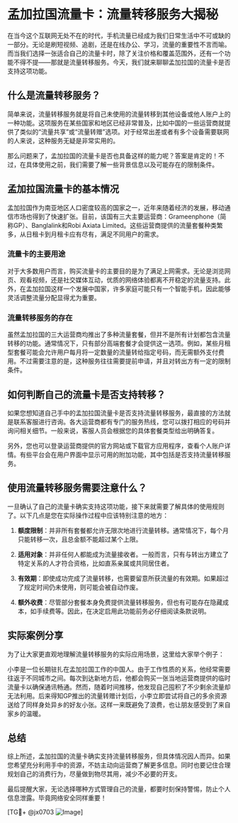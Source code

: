# 孟加拉国流量卡：流量转移服务大揭秘

在当今这个互联网无处不在的时代，手机流量已经成为我们日常生活中不可或缺的一部分。无论是刷短视频、追剧，还是在线办公、学习，流量的重要性不言而喻。而当我们选择一张适合自己的流量卡时，除了关注价格和覆盖范围外，还有一个功能不得不提——那就是流量转移服务。今天，我们就来聊聊孟加拉国的流量卡是否支持这项功能。

## 什么是流量转移服务？

简单来说，流量转移服务就是将自己未使用的流量转移到其他设备或他人账户上的一种功能。这项服务在某些国家和地区已经非常普及，比如中国的一些运营商就提供了类似的“流量共享”或“流量转赠”选项。对于经常出差或者有多个设备需要联网的人来说，这种服务无疑是非常实用的。

那么问题来了，孟加拉国的流量卡是否也具备这样的能力呢？答案是肯定的！不过，在具体使用之前，我们需要了解一些背景信息以及可能存在的限制条件。

## 孟加拉国流量卡的基本情况

孟加拉国作为南亚地区人口密度较高的国家之一，近年来随着经济的发展，移动通信市场也得到了快速扩张。目前，该国有三大主要运营商：Grameenphone（简称GP）、Banglalink和Robi Axiata Limited。这些运营商提供的流量套餐种类繁多，从日租卡到月租卡应有尽有，满足不同用户的需求。

### 流量卡的主要用途

对于大多数用户而言，购买流量卡的主要目的是为了满足上网需求。无论是浏览网页、观看视频，还是社交媒体互动，优质的网络体验都离不开稳定的流量支持。此外，在孟加拉国这样一个发展中国家，许多家庭可能只有一个智能手机，因此能够灵活调整流量分配显得尤为重要。

### 流量转移服务的存在

虽然孟加拉国的三大运营商均推出了多种流量套餐，但并不是所有计划都包含流量转移的功能。通常情况下，只有部分高端套餐才会提供这一选项。例如，某些月租型套餐可能会允许用户每月将一定数量的流量转给指定号码，而无需额外支付费用。不过需要注意的是，这种服务往往需要提前申请，并且对转出方有一定的限制条件。

## 如何判断自己的流量卡是否支持转移？

如果您想知道自己手中的孟加拉国流量卡是否支持流量转移服务，最直接的方法就是联系客服进行咨询。各大运营商都有专门的服务热线，您可以拨打相应的号码并询问相关细节。一般来说，客服人员会根据您的具体套餐类型给出明确答复。

另外，您也可以登录运营商提供的官方网站或下载官方应用程序，查看个人账户详情。有些平台会在用户界面中显示可用的附加功能，其中包括是否支持流量转移服务。

## 使用流量转移服务需要注意什么？

一旦确认了自己的流量卡确实支持这项功能，接下来就需要了解具体的使用规则了。以下几点是您在实际操作过程中应该特别注意的地方：

1. **额度限制**：并非所有套餐都允许无限次地进行流量转移。通常情况下，每个月只能转移一次，且总金额不能超过某个上限。
   
2. **适用对象**：并非任何人都能成为流量接收者。一般而言，只有与转出方建立了特定关系的人才符合资格，比如直系亲属或共同居住者。

3. **有效期**：即使成功完成了流量转移，也需要留意所获流量的有效期。如果超过了规定时间仍未使用，则可能会被自动作废。

4. **额外收费**：尽管部分套餐本身免费提供流量转移服务，但也有可能存在隐藏成本，如手续费等。因此，在决定启用此功能前务必仔细阅读条款说明。

## 实际案例分享

为了让大家更直观地理解流量转移服务的实际应用场景，这里给大家举个例子：

小李是一位长期驻扎在孟加拉国工作的中国人。由于工作性质的关系，他经常需要往返于不同城市之间。每次到达新地方后，他都会购买一张当地运营商提供的临时流量卡以确保通讯畅通。然而，随着时间推移，他发现自己囤积了不少剩余流量却无法利用。后来得知GP推出的流量转赠计划后，小李立即尝试将自己的多余资源送给了同样身处异乡的好友小张。这样一来既避免了浪费，也让朋友感受到了来自家乡的温暖。

## 总结

综上所述，孟加拉国的流量卡确实支持流量转移服务，但具体情况因人而异。如果您希望充分利用手中的资源，不妨主动向运营商了解更多信息。同时也要记住合理规划自己的消费行为，尽量做到物尽其用，减少不必要的开支。

最后提醒大家，无论选择哪种方式管理自己的流量，都要时刻保持警惕，防止个人信息泄露。毕竟网络安全同样重要！

[TG💪+ @jx0703 ![Image](https://github.com/user-attachments/assets/dbca1d08-cadb-493c-b0ec-ad6f7a83f270)]